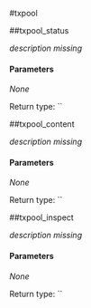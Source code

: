 #txpool

##txpool\_status

_description missing_ 

#### **Parameters**

_None_

Return type: ``

##txpool\_content

_description missing_ 

#### **Parameters**

_None_

Return type: ``

##txpool\_inspect

_description missing_ 

#### **Parameters**

_None_

Return type: ``

